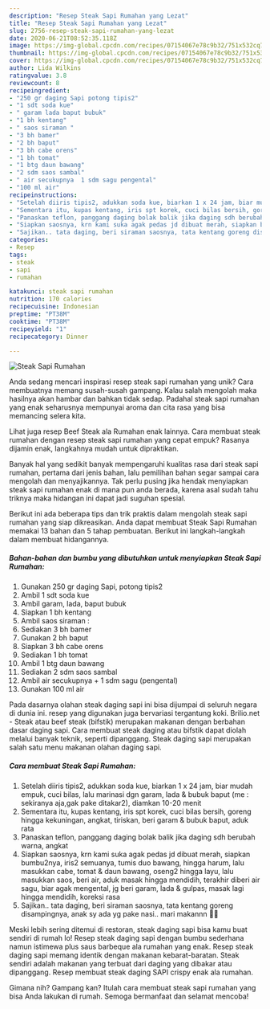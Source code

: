 ```yaml
---
description: "Resep Steak Sapi Rumahan yang Lezat"
title: "Resep Steak Sapi Rumahan yang Lezat"
slug: 2756-resep-steak-sapi-rumahan-yang-lezat
date: 2020-06-21T08:52:35.118Z
image: https://img-global.cpcdn.com/recipes/07154067e78c9b32/751x532cq70/steak-sapi-rumahan-foto-resep-utama.jpg
thumbnail: https://img-global.cpcdn.com/recipes/07154067e78c9b32/751x532cq70/steak-sapi-rumahan-foto-resep-utama.jpg
cover: https://img-global.cpcdn.com/recipes/07154067e78c9b32/751x532cq70/steak-sapi-rumahan-foto-resep-utama.jpg
author: Lida Wilkins
ratingvalue: 3.8
reviewcount: 8
recipeingredient:
- "250 gr daging Sapi potong tipis2"
- "1 sdt soda kue"
- " garam lada baput bubuk"
- "1 bh kentang"
- " saos siraman "
- "3 bh bamer"
- "2 bh baput"
- "3 bh cabe orens"
- "1 bh tomat"
- "1 btg daun bawang"
- "2 sdm saos sambal"
- " air secukupnya  1 sdm sagu pengental"
- "100 ml air"
recipeinstructions:
- "Setelah diiris tipis2, adukkan soda kue, biarkan 1 x 24 jam, biar mudah empuk, cuci bilas, lalu marinasi dgn garam, lada &amp; bubuk baput (me : sekiranya aja,gak pake ditakar2), diamkan 10-20 menit"
- "Sementara itu, kupas kentang, iris spt korek, cuci bilas bersih, goreng hingga kekuningan, angkat, tiriskan, beri garam &amp; bubuk baput, aduk rata"
- "Panaskan teflon, panggang daging bolak balik jika daging sdh berubah warna, angkat"
- "Siapkan saosnya, krn kami suka agak pedas jd dibuat merah, siapkan bumbu2nya, iris2 semuanya, tumis duo bawang, hingga harum, lalu masukkan cabe, tomat &amp; daun bawang, oseng2 hingga layu, lalu masukkan saos, beri air, aduk masak hingga mendidih, terakhir diberi air sagu, biar agak mengental, jg beri garam, lada &amp; gulpas, masak lagi hingga mendidih, koreksi rasa"
- "Sajikan.. tata daging, beri siraman saosnya, tata kentang goreng disampingnya, anak sy ada yg pake nasi.. mari makannn 🤤🤤"
categories:
- Resep
tags:
- steak
- sapi
- rumahan

katakunci: steak sapi rumahan 
nutrition: 170 calories
recipecuisine: Indonesian
preptime: "PT38M"
cooktime: "PT38M"
recipeyield: "1"
recipecategory: Dinner

---
```



![Steak Sapi Rumahan](https://img-global.cpcdn.com/recipes/07154067e78c9b32/751x532cq70/steak-sapi-rumahan-foto-resep-utama.jpg)

Anda sedang mencari inspirasi resep steak sapi rumahan yang unik? Cara membuatnya memang susah-susah gampang. Kalau salah mengolah maka hasilnya akan hambar dan bahkan tidak sedap. Padahal steak sapi rumahan yang enak seharusnya mempunyai aroma dan cita rasa yang bisa memancing selera kita.

Lihat juga resep Beef Steak ala Rumahan enak lainnya. Cara membuat steak rumahan dengan resep steak sapi rumahan yang cepat empuk? Rasanya dijamin enak, langkahnya mudah untuk dipraktikan.

Banyak hal yang sedikit banyak mempengaruhi kualitas rasa dari steak sapi rumahan, pertama dari jenis bahan, lalu pemilihan bahan segar sampai cara mengolah dan menyajikannya. Tak perlu pusing jika hendak menyiapkan steak sapi rumahan enak di mana pun anda berada, karena asal sudah tahu triknya maka hidangan ini dapat jadi suguhan spesial.


Berikut ini ada beberapa tips dan trik praktis dalam mengolah steak sapi rumahan yang siap dikreasikan. Anda dapat membuat Steak Sapi Rumahan memakai 13 bahan dan 5 tahap pembuatan. Berikut ini langkah-langkah dalam membuat hidangannya.

<!--inarticleads1-->

##### Bahan-bahan dan bumbu yang dibutuhkan untuk menyiapkan Steak Sapi Rumahan:

1. Gunakan 250 gr daging Sapi, potong tipis2
1. Ambil 1 sdt soda kue
1. Ambil  garam, lada, baput bubuk
1. Siapkan 1 bh kentang
1. Ambil  saos siraman :
1. Sediakan 3 bh bamer
1. Gunakan 2 bh baput
1. Siapkan 3 bh cabe orens
1. Sediakan 1 bh tomat
1. Ambil 1 btg daun bawang
1. Sediakan 2 sdm saos sambal
1. Ambil  air secukupnya + 1 sdm sagu (pengental)
1. Gunakan 100 ml air


Pada dasarnya olahan steak daging sapi ini bisa dijumpai di seluruh negara di dunia ini. resep yang digunakan juga bervariasi tergantung koki. Brilio.net - Steak atau beef steak (bifstik) merupakan makanan dengan berbahan dasar daging sapi. Cara membuat steak daging atau bifstik dapat diolah melalui banyak teknik, seperti dipanggang. Steak daging sapi merupakan salah satu menu makanan olahan daging sapi. 

<!--inarticleads2-->

##### Cara membuat Steak Sapi Rumahan:

1. Setelah diiris tipis2, adukkan soda kue, biarkan 1 x 24 jam, biar mudah empuk, cuci bilas, lalu marinasi dgn garam, lada &amp; bubuk baput (me : sekiranya aja,gak pake ditakar2), diamkan 10-20 menit
1. Sementara itu, kupas kentang, iris spt korek, cuci bilas bersih, goreng hingga kekuningan, angkat, tiriskan, beri garam &amp; bubuk baput, aduk rata
1. Panaskan teflon, panggang daging bolak balik jika daging sdh berubah warna, angkat
1. Siapkan saosnya, krn kami suka agak pedas jd dibuat merah, siapkan bumbu2nya, iris2 semuanya, tumis duo bawang, hingga harum, lalu masukkan cabe, tomat &amp; daun bawang, oseng2 hingga layu, lalu masukkan saos, beri air, aduk masak hingga mendidih, terakhir diberi air sagu, biar agak mengental, jg beri garam, lada &amp; gulpas, masak lagi hingga mendidih, koreksi rasa
1. Sajikan.. tata daging, beri siraman saosnya, tata kentang goreng disampingnya, anak sy ada yg pake nasi.. mari makannn 🤤🤤


Meski lebih sering ditemui di restoran, steak daging sapi bisa kamu buat sendiri di rumah lo! Resep steak daging sapi dengan bumbu sederhana namun istimewa plus saus barbeque ala rumahan yang enak. Resep steak daging sapi memang identik dengan makanan kebarat-baratan. Steak sendiri adalah makanan yang terbuat dari daging yang dibakar atau dipanggang. Resep membuat steak daging SAPI crispy enak ala rumahan. 

Gimana nih? Gampang kan? Itulah cara membuat steak sapi rumahan yang bisa Anda lakukan di rumah. Semoga bermanfaat dan selamat mencoba!
